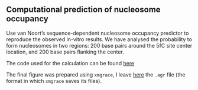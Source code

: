 
## Computational prediction of nucleosome occupancy

Use van Noort’s sequence-dependent nucleosome occupancy predictor to reproduce the observed in-vitro results.
We have analysed the probability to form nucleosomes in two regions: 200 base pairs around the 5fC site center location, and 200 base pairs flanking the center. 

The code used for the calculation can be found [here](nuc_occ_van_noort/README.md)

The final figure was prepared using `xmgrace`, I leave [here](xmgrace_file_figure/show_occ_vannoort_regions.agr) the `.agr` file (the format in which `xmgrace` saves its files). 
